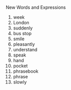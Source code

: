 New Words and Expressions
1. week
2. London
3. suddenly
4. bus stop
5. smile
6. pleasantly
7. understand
8. speak
9. hand
10. pocket
11. phrasebook
12. phrase
13. slowly